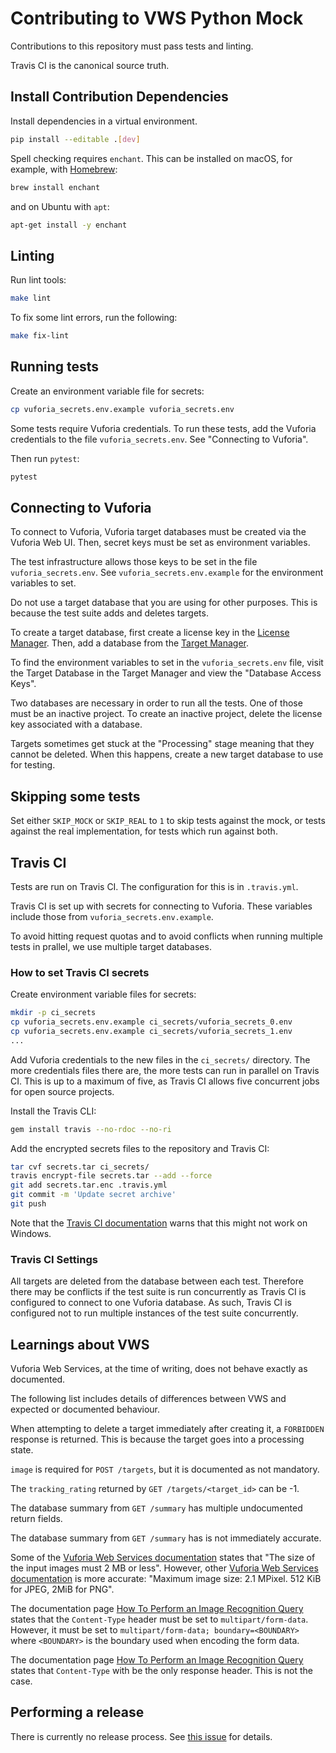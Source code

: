 # Contributing to VWS Python Mock

Contributions to this repository must pass tests and linting.

Travis CI is the canonical source truth.

## Install Contribution Dependencies

Install dependencies in a virtual environment.

```sh
pip install --editable .[dev]
```

Spell checking requires `enchant`.
This can be installed on macOS, for example, with [Homebrew](http://brew.sh):

```sh
brew install enchant
```

and on Ubuntu with `apt`:

```sh
apt-get install -y enchant
```

## Linting

Run lint tools:

```sh
make lint
```

To fix some lint errors, run the following:

```sh
make fix-lint
```

## Running tests

Create an environment variable file for secrets:

```sh
cp vuforia_secrets.env.example vuforia_secrets.env
```

Some tests require Vuforia credentials.
To run these tests, add the Vuforia credentials to the file `vuforia_secrets.env`.
See "Connecting to Vuforia".

Then run `pytest`:

```sh
pytest
```

## Connecting to Vuforia

To connect to Vuforia,
Vuforia target databases must be created via the Vuforia Web UI.
Then, secret keys must be set as environment variables.

The test infrastructure allows those keys to be set in the file `vuforia_secrets.env`.
See `vuforia_secrets.env.example` for the environment variables to set.

Do not use a target database that you are using for other purposes.
This is because the test suite adds and deletes targets.

To create a target database, first create a license key in the [License Manager](https://developer.vuforia.com/targetmanager/licenseManager/licenseListing).
Then, add a database from the [Target Manager](https://developer.vuforia.com/targetmanager).

To find the environment variables to set in the `vuforia_secrets.env` file,
visit the Target Database in the Target Manager and view the "Database Access Keys".

Two databases are necessary in order to run all the tests.
One of those must be an inactive project.
To create an inactive project, delete the license key associated with a database.

Targets sometimes get stuck at the "Processing" stage meaning that they cannot be deleted.
When this happens, create a new target database to use for testing.

## Skipping some tests

Set either `SKIP_MOCK` or `SKIP_REAL` to `1` to skip tests against the mock, or tests against the real implementation, for tests which run against both.

## Travis CI

Tests are run on Travis CI.
The configuration for this is in `.travis.yml`.

Travis CI is set up with secrets for connecting to Vuforia.
These variables include those from `vuforia_secrets.env.example`.

To avoid hitting request quotas and to avoid conflicts when running multiple tests in prallel, we use multiple target databases.

### How to set Travis CI secrets

Create environment variable files for secrets:

```sh
mkdir -p ci_secrets
cp vuforia_secrets.env.example ci_secrets/vuforia_secrets_0.env
cp vuforia_secrets.env.example ci_secrets/vuforia_secrets_1.env
...
```

Add Vuforia credentials to the new files in the `ci_secrets/` directory.
The more credentials files there are, the more tests can run in parallel on Travis CI.
This is up to a maximum of five, as Travis CI allows five concurrent jobs for open source projects.


Install the Travis CLI:

```sh
gem install travis --no-rdoc --no-ri
```

Add the encrypted secrets files to the repository and Travis CI:

```sh
tar cvf secrets.tar ci_secrets/
travis encrypt-file secrets.tar --add --force
git add secrets.tar.enc .travis.yml
git commit -m 'Update secret archive'
git push
```

Note that the [Travis CI documentation](https://docs.travis-ci.com/user/encrypting-files/#Caveat) warns that this might not work on Windows.

### Travis CI Settings

All targets are deleted from the database between each test.
Therefore there may be conflicts if the test suite is run concurrently as Travis CI is configured to connect to one Vuforia database.
As such, Travis CI is configured not to run multiple instances of the test suite concurrently.

## Learnings about VWS

Vuforia Web Services, at the time of writing, does not behave exactly as documented.

The following list includes details of differences between VWS and expected or documented behaviour.

When attempting to delete a target immediately after creating it, a `FORBIDDEN` response is returned.
This is because the target goes into a processing state.

`image` is required for `POST /targets`, but it is documented as not mandatory.

The `tracking_rating` returned by `GET /targets/<target_id>` can be -1.

The database summary from `GET /summary` has multiple undocumented return fields.

The database summary from `GET /summary` has is not immediately accurate.

Some of the [Vuforia Web Services documentation](https://library.vuforia.com/articles/Training/Image-Target-Guide) states that "The size of the input images must 2 MB or less".
However, other [Vuforia Web Services documentation](https://library.vuforia.com/articles/Solution/How-To-Perform-an-Image-Recognition-Query) is more accurate:
"Maximum image size: 2.1 MPixel. 512 KiB for JPEG, 2MiB for PNG".

The documentation page [How To Perform an Image Recognition Query](https://library.vuforia.com/articles/Solution/How-To-Perform-an-Image-Recognition-Query) states that the `Content-Type` header must be set to `multipart/form-data`.
However, it must be set to `multipart/form-data; boundary=<BOUNDARY>` where `<BOUNDARY>` is the boundary used when encoding the form data.

The documentation page [How To Perform an Image Recognition Query](https://library.vuforia.com/articles/Solution/How-To-Perform-an-Image-Recognition-Query) states that `Content-Type` with be the only response header.
This is not the case.

## Performing a release

There is currently no release process.
See [this issue](https://github.com/adamtheturtle/vws-python/issues/55) for details.
